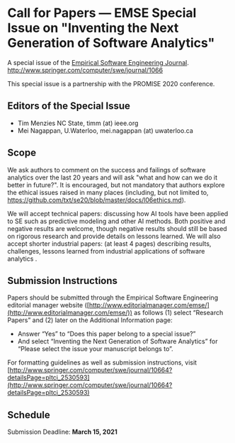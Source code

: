 # Call for Papers — EMSE Special Issue on "Inventing the Next Generation of Software Analytics"

A special issue of the [Empirical Software Engineering Journal](https://www.springer.com/journal/10664). <br/>
http://www.springer.com/computer/swe/journal/1066

This special issue is a partnership with the PROMISE 2020 conference.

## Editors of the Special Issue
* Tim Menzies NC State, timm (at) ieee.org 
* Mei Nagappan, U.Waterloo,  mei.nagappan (at) uwaterloo.ca

## Scope

We ask authors to comment on the success and failings of software analytics over the last 20 years and will ask "what and how can we do it better in future?". It is encouraged, but not mandatory that authors explore the ethical issues raised in many places (including, but not limited to, https://github.com/txt/se20/blob/master/docs/l06ethics.md).

We will accept technical papers: discussing how  AI tools have been applied to SE such as predictive modeling and other AI methods. Both positive and negative results are welcome, though negative results should still be based on rigorous research and provide details on lessons learned. We will also accept shorter industrial papers: (at least 4 pages)  describing results, challenges, lessons learned from industrial applications of software analytics .

## Submission Instructions
Papers should be submitted through the Empirical Software Engineering editorial manager website ([http://www.editorialmanager.com/emse/](http://www.editorialmanager.com/emse/)) as follows (1) select “Research Papers” and (2) later on the Additional Information page:
- Answer “Yes” to “Does this paper belong to a special issue?”
- And select “Inventing the Next Generation of Software Analytics” for “Please select the issue your manuscript belongs to”.

For formatting guidelines as well as submission instructions, visit
[http://www.springer.com/computer/swe/journal/10664?detailsPage=pltci_2530593](http://www.springer.com/computer/swe/journal/10664?detailsPage=pltci_2530593)

## Schedule
Submission Deadline: 	**March 15, 2021**


